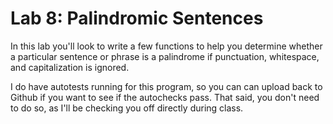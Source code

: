 # Lab 8: Palindromic Sentences

In this lab you'll look to write a few functions to help you determine whether a particular sentence or phrase is a palindrome if punctuation, whitespace, and capitalization is ignored.

I do have autotests running for this program, so you can can upload back to Github if you want to see if the autochecks pass. That said, you don't need to do so, as I'll be checking you off directly during class.

